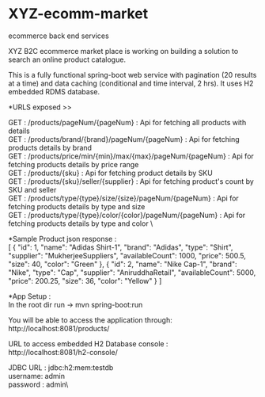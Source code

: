 # XYZ-ecomm-market
ecommerce back end services

XYZ B2C ecommerce market place is working on building a solution to search an online product catalogue. 

This is a fully functional spring-boot web service with pagination (20 results at a time) and data caching (conditional and time interval, 2 hrs).
It uses H2 embedded RDMS database. 

*URLS exposed  >>

GET : /products/pageNum/{pageNum} :  Api for fetching all products with details \
GET : /products/brand/{brand}/pageNum/{pageNum} :  Api for fetching products details by brand \
GET : /products/price/min/{min}/max/{max}/pageNum/{pageNum} : Api for fetching products details by price range  \
GET : /products/{sku}  : Api for fetching product details by SKU  \
GET : /products/{sku}/seller/{supplier} :  Api for fetching product's count by SKU and seller  \
GET : /products/type/{type}/size/{size}/pageNum/{pageNum}  : Api for fetching products details by type and size \
GET : /products/type/{type}/color/{color}/pageNum/{pageNum} : Api for fetching products details by type and color \

*Sample Product json response : \
[
  {
    "id": 1,
    "name": "Adidas Shirt-1",
    "brand": "Adidas",
    "type": "Shirt",
    "supplier": "MukherjeeSuppliers",
    "availableCount": 1000,
    "price": 500.5,
    "size": 40,
    "color": "Green"
  },
  {
    "id": 2,
    "name": "Nike Cap-1",
    "brand": "Nike",
    "type": "Cap",
    "supplier": "AniruddhaRetail",
    "availableCount": 5000,
    "price": 200.25,
    "size": 36,
    "color": "Yellow"
  }
  ]
   
*App Setup :\
In the root dir run ->
mvn spring-boot:run

You will be able to access the application through:\
http://localhost:8081/products/<api-relative-url>
  
URL to access embedded H2 Database console :\
http://localhost:8081/h2-console/

JDBC URL : jdbc:h2:mem:testdb\
username: admin\
password : admin\

